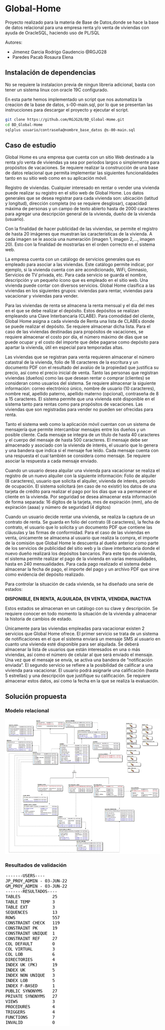 # Global-Home
Proyecto realizado para la materia de Base de Datos,donde se hace la base de datos relacional para una empresa renta y/o venta de viviendas con ayuda de OracleSQL, haciendo uso de PL/SQL

Autores: 
- Jimenez Garcia Rodrigo Gaudencio @RGJG28
- Paredes Pacab Rosaura Elena 

## Instalación de dependencias
No se requiere la instalacion previa de ningun libreria adicional, basta con tener un sistema linux con oracle 19C configurado.

En esta parte hemos implementado un script que nos automatiza la creacion de la base de datos, s-00-main.sql, por lo que se presentan las instrucciones para descargar el proyecto y ejecutar el script.

```bash
git clone https://github.com/RGJG28/BD_Global-Home.git 
cd BD_Global-Home
sqlplus usuario/contraseña@nombre_base_datos @s-00-main.sql
```
## Caso de estudio
Global Home es una empresa que cuenta con un sitio Web destinado a la renta y/o venta de viviendas ya sea por periodos largos o simplemente para propósitos de vacaciones. Se requiere realizar la construcción de una base de datos relacional que permita implementar las siguientes funcionalidades tanto en su sitio web como en su aplicación móvil.

Registro de viviendas. Cualquier interesado en rentar o vender una vivienda puede realizar su registro en el sitio web de Global Home. Los datos generales que se desea registrar para cada vivienda son: ubicación (latitud y longitud), dirección completa (no se requiere desglosar), capacidad máxima de personas y un campo de texto abierto hasta de 2000 caracteres para agregar una descripción general de la vivienda, dueño de la vivienda (usuario).

Con la finalidad de hacer publicidad de las viviendas, se permite el registro de hasta 20 imágenes que muestran las características de la vivienda. A cada imagen se le asocia una numeración (imagen 1, imagen 2,…, imagen 20). Esto con la finalidad de mostrarlas en el orden correcto en el sistema web.

La empresa cuenta con un catálogo de servicios generales que es empleado para asociar a las viviendas. Este catálogo permite indicar, por ejemplo, si la vivienda cuenta con aire acondicionado, WiFi, Gimnasio, Servicios de TV privada, etc. Para cada servicio se guarda el nombre, descripción y un pequeño ícono que es empleado en el sitio web. Una vivienda puede contar con diversos servicios. Global Home clasifica a las viviendas en los siguientes grupos: viviendas para rentar, viviendas para vacacionar y viviendas para vender.

Para las viviendas de renta se almacena la renta mensual y el día del mes en el que se debe realizar el depósito. Estos depósitos se realizan empleando una Clave Interbancaria (CLABE). Para comodidad del cliente, Global Home asigna a cada vivienda de Renta una lista de CLABEs donde se puede realizar el depósito. Se requiere almacenar dicha lista. Para el caso de las viviendas destinadas para propósitos de vacaciones, se requiere almacenar el costo por día, el número máximo de días que se puede ocupar y el costo del importe que debe pagarse como depósito para apartar la vivienda, útil en especial para temporadas altas.

Las viviendas que se registran para venta requieren almacenar el número catastral de la vivienda, folio de 18 caracteres de la escritura y un documento PDF con el resultado del avalúo de la propiedad que justifica su precio, así como el precio inicial de venta. Tanto las personas que registran viviendas (dueños) como las que desean rentar o comprar (clientes) se consideran como usuarios del sistema. Se requiere almacenar la siguiente información: correo electrónico único, nombre de usuario (10 caracteres), nombre real, apellido paterno, apellido materno (opcional), contraseña de 8 a 15 caracteres. El sistema permite que una vivienda esté disponible en el sistema tanto para rentas como para propósitos de vacaciones. Las viviendas que son registradas para vender no pueden ser ofrecidas para renta.

Tanto el sistema web como la aplicación móvil cuentan con un sistema de mensajería que permite intercambiar mensajes entre los dueños y un posible cliente. Cada mensaje se integra de un título de hasta 40 caracteres y el cuerpo del mensaje de hasta 500 caracteres. El mensaje debe ser almacenado y asociado con la vivienda de interés, el usuario que lo genera y una bandera que indica si el mensaje fue leído. Cada mensaje cuenta con una respuesta el cual también se considera como mensaje. Se requiere asociar la respuesta a cada mensaje enviado.

Cuando un usuario desea alquilar una vivienda para vacacionar se realiza el registro de un nuevo alquiler con la siguiente información: Folio de alquiler (8 caracteres), usuario que solicita el alquiler, vivienda de interés, periodo de ocupación. El sistema solicitará (en caso de no existir) los datos de una tarjeta de crédito para realizar el pago por los días que va a permanecer el cliente en la vivienda. Por seguridad se desea almacenar esta información de forma separada: 16 dígitos de la tarjeta, mes de expiración (mm), año de expiración (aaaa) y número de seguridad (4 dígitos)

Cuando un usuario decide rentar una vivienda, se realiza la captura de un contrato de renta. Se guarda en folio del contrato (8 caracteres), la fecha de contrato, el usuario que lo solicita y un documento PDF que contiene las cláusulas y las firmas de conformidad. Para el caso de las viviendas en venta, únicamente se almacena al usuario que realiza la compra, el importe de la comisión que Global Home le descuenta al dueño anterior como parte de los servicios de publicidad del sitio web y la clave interbancaria donde el nuevo dueño realizará los depósitos bancarios. Para este tipo de vivienda, el sistema permite realizar el pago de la vivienda en varias mensualidades, hasta en 240 mensualidades. Para cada pago realizado el sistema debe almacenar la fecha de pago, el importe del pago y un archivo PDF que sirve como evidencia del depósito realizado.

Para controlar la situación de cada vivienda, se ha diseñado una serie de estados:
<p><strong>DISPONIBLE, EN RENTA, ALQUILADA, EN VENTA, VENDIDA, INACTIVA</strong></p> Estos estados se almacenan en un catálogo con su clave y descripción. Se requiere conocer en todo momento la situación de la vivienda y almacenar la historia de cambios de estado.

Únicamente para las viviendas empleadas para vacacionar existen 2 servicios que Global Home ofrece. El primer servicio se trata de un sistema de notificaciones en el que el sistema enviará un mensaje SMS al usuario en cuanto una vivienda esté disponible para ser alquilada. Se deberá almacenar la lista de usuarios que están interesados en una o más viviendas, así como el número de celular al que será enviado el mensaje. 
Una vez que el mensaje se envía, se activa una bandera de “notificación enviada”. El segundo servicio se refiere a la posibilidad de calificar a una vivienda para vacacionar. El usuario podrá asignarle una calificación (hasta 5 estrellas) y una descripción que justifique su calificación. Se requiere almacenar estos datos, así como la fecha en la que se realiza la evaluación.
## Solución propuesta
### Modelo relacional
![Modelo relacional](https://github.com/RGJG28/BD_Global-Home/blob/main/src/GH_JimenezRodrigo_ParedesRosaura.png)
### Resultados de validación
![Resultados](https://github.com/RGJG28/BD_Global-Home/blob/main/src/GH_Validador_Final.png)
